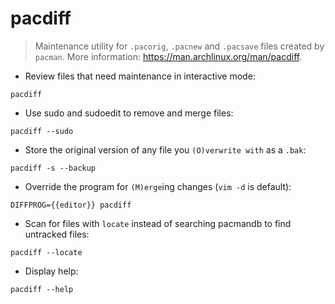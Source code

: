# pacdiff

> Maintenance utility for `.pacorig`, `.pacnew` and `.pacsave` files created by `pacman`.
> More information: <https://man.archlinux.org/man/pacdiff>.

- Review files that need maintenance in interactive mode:

`pacdiff`

- Use sudo and sudoedit to remove and merge files:

`pacdiff --sudo`

- Store the original version of any file you `(O)verwrite with` as a `.bak`:

`pacdiff -s --backup`

- Override the program for `(M)erge`ing changes (`vim -d` is default):

`DIFFPROG={{editor}} pacdiff`

- Scan for files with `locate` instead of searching pacmandb to find untracked files:

`pacdiff --locate`

- Display help:

`pacdiff --help`
